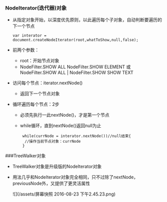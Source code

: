 ### NodeIterator(迭代器)对象

 * 从指定对象开始，以深度优先原则，以此遍历每个子对象，自动判断要遍历的下一个节点

    `var interator = document.createNodeIterator(root,whatToShow,null,false);`

 * 前两个参数：

    * root：开始节点对象
    * NodeFilter.SHOW ALL 
      NodeFilter.SHOW ELEMENT
      或NodeFilter.SHOW ALL \| NodeFilter.SHOW SHOW TEXT

 * 访问每个节点：iterator.nextNode\(\)

    * 返回下一个节点对象


 * 循环遍历每个节点：2步

    * 必须先执行一此nextNode\(\)，才是第一个节点
    * while循环，直到nextNode\(\)返回null为止

           while(currNode = interator.nextNode())//null结束{
            //操作当前节点对象：currNode
           }

###TreeWalker对象

  * TreeWalker对象是升级版的NodeIterator对象

  * 用法几乎和NodeIterator对象完全相同，只不过除了nextNode，previousNode外，又提供了更灵活属性

    ![](/assets/屏幕快照 2016-08-23 下午2.45.23.png)



